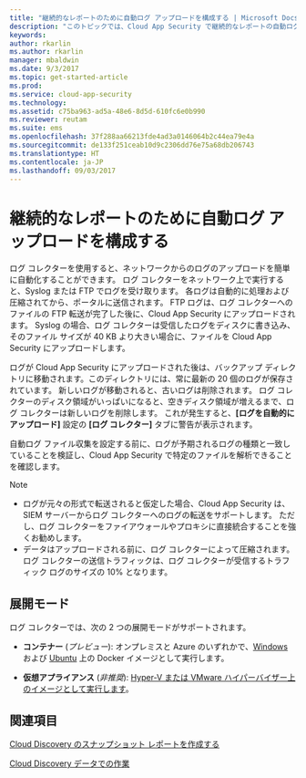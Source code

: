 ```yaml
---
title: "継続的なレポートのために自動ログ アップロードを構成する | Microsoft Docs"
description: "このトピックでは、Cloud App Security で継続的なレポートの自動ログ アップロードを構成するプロセスについて説明します。"
keywords: 
author: rkarlin
ms.author: rkarlin
manager: mbaldwin
ms.date: 9/3/2017
ms.topic: get-started-article
ms.prod: 
ms.service: cloud-app-security
ms.technology: 
ms.assetid: c75ba963-ad5a-48e6-8d5d-610fc6e0b990
ms.reviewer: reutam
ms.suite: ems
ms.openlocfilehash: 37f288aa66213fde4ad3a0146064b2c44ea79e4a
ms.sourcegitcommit: de133f251ceab10d9c2306dd76e75a68db206743
ms.translationtype: HT
ms.contentlocale: ja-JP
ms.lasthandoff: 09/03/2017
---
```

# <a name="configure-automatic-log-upload-for-continuous-reports"></a>継続的なレポートのために自動ログ アップロードを構成する


ログ コレクターを使用すると、ネットワークからのログのアップロードを簡単に自動化することができます。 ログ コレクターをネットワーク上で実行すると、Syslog または FTP でログを受け取ります。 各ログは自動的に処理および圧縮されてから、ポータルに送信されます。 FTP ログは、ログ コレクターへのファイルの FTP 転送が完了した後に、Cloud App Security にアップロードされます。  Syslog の場合、ログ コレクターは受信したログをディスクに書き込み、そのファイル サイズが 40 KB より大きい場合に、ファイルを Cloud App Security にアップロードします。

ログが Cloud App Security にアップロードされた後は、バックアップ ディレクトリに移動されます。このディレクトリには、常に最新の 20 個のログが保存されています。 新しいログが移動されると、古いログは削除されます。 ログ コレクターのディスク領域がいっぱいになると、空きディスク領域が増えるまで、ログ コレクターは新しいログを削除します。 これが発生すると、**[ログを自動的にアップロード]** 設定の **[ログ コレクター]** タブに警告が表示されます。

自動ログ ファイル収集を設定する前に、ログが予期されるログの種類と一致していることを検証し、Cloud App Security で特定のファイルを解析できることを確認します。

> [!NOTE]
>-  ログが元々の形式で転送されると仮定した場合、Cloud App Security は、SIEM サーバーからログ コレクターへのログの転送をサポートします。 ただし、ログ コレクターをファイアウォールやプロキシに直接統合することを強くお勧めします。
>- データはアップロードされる前に、ログ コレクターによって圧縮されます。 ログ コレクターの送信トラフィックは、ログ コレクターが受信するトラフィック ログのサイズの 10% となります。 

## <a name="deployment-modes"></a>展開モード

ログ コレクターでは、次の 2 つの展開モードがサポートされます。

-   **コンテナー** (*プレビュー*): オンプレミスと Azure のいずれかで、[Windows](discovery-docker-windows.md) および [Ubuntu](discovery-docker-ubuntu.md) 上の Docker イメージとして実行します。 



-   **仮想アプライアンス** (*非推奨*): [Hyper-V または VMware ハイパーバイザー上のイメージとして実行します](configure-automatic-log-upload-for-continuous-reports.md)。




## <a name="see-also"></a>関連項目
 
[Cloud Discovery のスナップショット レポートを作成する](create-snapshot-cloud-discovery-reports.md)

[Cloud Discovery データでの作業](working-with-cloud-discovery-data.md)

